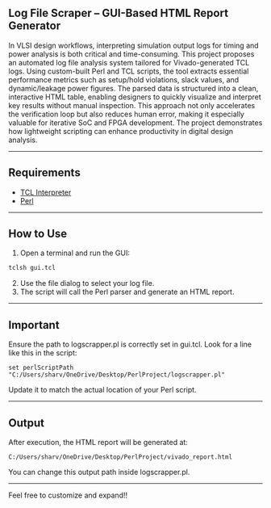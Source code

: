 ##  Log File Scraper – GUI-Based HTML Report Generator

In VLSI design workflows, interpreting simulation output logs for timing and power analysis is both critical and time-consuming. This project proposes an automated log file analysis system tailored for Vivado-generated TCL logs. Using custom-built Perl and TCL scripts, the tool extracts essential performance metrics such as setup/hold violations, slack values, and dynamic/leakage power figures. The parsed data is structured into a clean, interactive HTML table, enabling designers to quickly visualize and interpret key results without manual inspection. This approach not only accelerates the verification loop but also reduces human error, making it especially valuable for iterative SoC and FPGA development. The project demonstrates how lightweight scripting can enhance productivity in digital design analysis.

---

##  Requirements

- [TCL Interpreter](https://www.activestate.com/products/tcl/)
- [Perl](https://www.perl.org/get.html)

---

##  How to Use

1. Open a terminal and run the GUI:

```bash
tclsh gui.tcl 
```
2. Use the file dialog to select your log file.
3. The script will call the Perl parser and generate an HTML report.

---

##  Important

Ensure the path to logscrapper.pl is correctly set in gui.tcl.
Look for a line like this in the script:
```
set perlScriptPath "C:/Users/sharv/OneDrive/Desktop/PerlProject/logscrapper.pl"
```
Update it to match the actual location of your Perl script.

---

##  Output

After execution, the HTML report will be generated at:
```
C:/Users/sharv/OneDrive/Desktop/PerlProject/vivado_report.html
```
You can change this output path inside logscrapper.pl.

---

Feel free to customize and expand!!
